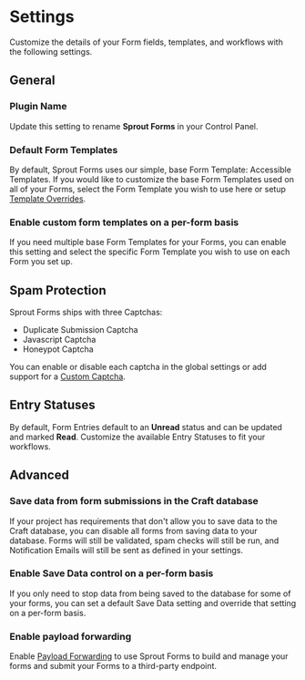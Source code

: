 # Settings

Customize the details of your Form fields, templates, and workflows with the following settings.

## General

### Plugin Name

Update this setting to rename **Sprout Forms** in your Control Panel.  

### Default Form Templates

By default, Sprout Forms uses our simple, base Form Template: Accessible Templates. If you would like to customize the base Form Templates used on all of your Forms, select the Form Template you wish to use here or setup [Template Overrides](./template-overrides.md). 

### Enable custom form templates on a per-form basis

If you need multiple base Form Templates for your Forms, you can enable this setting and select the specific Form Template you wish to use on each Form you set up.

## Spam Protection

Sprout Forms ships with three Captchas:

- Duplicate Submission Captcha
- Javascript Captcha
- Honeypot Captcha

You can enable or disable each captcha in the global settings or add support for a [Custom Captcha](./custom-captchas.md).

## Entry Statuses

By default, Form Entries default to an **Unread** status and can be updated and marked **Read**. Customize the available Entry Statuses to fit your workflows.

## Advanced

### Save data from form submissions in the Craft database

If your project has requirements that don't allow you to save data to the Craft database, you can disable all forms from saving data to your database. Forms will still be validated, spam checks will still be run, and Notification Emails will still be sent as defined in your settings.

### Enable Save Data control on a per-form basis

If you only need to stop data from being saved to the database for some of your forms, you can set a default Save Data setting and override that setting on a per-form basis.

### Enable payload forwarding

Enable [Payload Forwarding](./payload-forwarding.md) to use Sprout Forms to build and manage your forms and submit your Forms to a third-party endpoint.